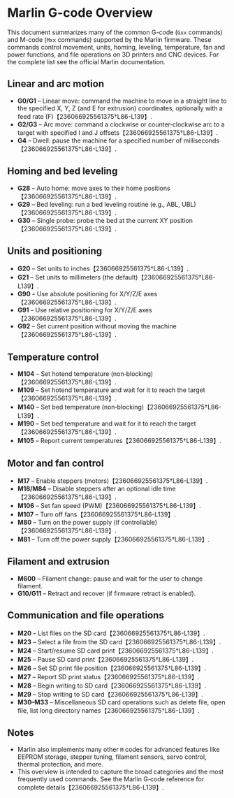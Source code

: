 # Marlin G-code Overview

This document summarizes many of the common G-code (`Gxx` commands) and M-code (`Mxx` commands) supported by the Marlin firmware. These commands control movement, units, homing, leveling, temperature, fan and power functions, and file operations on 3D printers and CNC devices. For the complete list see the official Marlin documentation.

## Linear and arc motion
- **G0/G1** – Linear move: command the machine to move in a straight line to the specified X, Y, Z (and E for extrusion) coordinates, optionally with a feed rate (F)【236066925561375†L86-L139】.
- **G2/G3** – Arc move: command a clockwise or counter‑clockwise arc to a target with specified I and J offsets【236066925561375†L86-L139】.
- **G4** – Dwell: pause the machine for a specified number of milliseconds【236066925561375†L86-L139】.

## Homing and bed leveling
- **G28** – Auto home: move axes to their home positions【236066925561375†L86-L139】.
- **G29** – Bed leveling: run a bed leveling routine (e.g., ABL, UBL)【236066925561375†L86-L139】.
- **G30** – Single probe: probe the bed at the current XY position【236066925561375†L86-L139】.

## Units and positioning
- **G20** – Set units to inches【236066925561375†L86-L139】.
- **G21** – Set units to millimeters (the default)【236066925561375†L86-L139】.
- **G90** – Use absolute positioning for X/Y/Z/E axes【236066925561375†L86-L139】.
- **G91** – Use relative positioning for X/Y/Z/E axes【236066925561375†L86-L139】.
- **G92** – Set current position without moving the machine【236066925561375†L86-L139】.

## Temperature control
- **M104** – Set hotend temperature (non‑blocking)【236066925561375†L86-L139】.
- **M109** – Set hotend temperature and wait for it to reach the target【236066925561375†L86-L139】.
- **M140** – Set bed temperature (non‑blocking)【236066925561375†L86-L139】.
- **M190** – Set bed temperature and wait for it to reach the target【236066925561375†L86-L139】.
- **M105** – Report current temperatures【236066925561375†L86-L139】.

## Motor and fan control
- **M17** – Enable steppers (motors)【236066925561375†L86-L139】.
- **M18/M84** – Disable steppers after an optional idle time【236066925561375†L86-L139】.
- **M106** – Set fan speed (PWM)【236066925561375†L86-L139】.
- **M107** – Turn off fans【236066925561375†L86-L139】.
- **M80** – Turn on the power supply (if controllable)【236066925561375†L86-L139】.
- **M81** – Turn off the power supply【236066925561375†L86-L139】.

## Filament and extrusion
- **M600** – Filament change: pause and wait for the user to change filament.
- **G10/G11** – Retract and recover (if firmware retract is enabled).

## Communication and file operations
- **M20** – List files on the SD card【236066925561375†L86-L139】.
- **M23** – Select a file from the SD card【236066925561375†L86-L139】.
- **M24** – Start/resume SD card print【236066925561375†L86-L139】.
- **M25** – Pause SD card print【236066925561375†L86-L139】.
- **M26** – Set SD print file position【236066925561375†L86-L139】.
- **M27** – Report SD print status【236066925561375†L86-L139】.
- **M28** – Begin writing to SD card【236066925561375†L86-L139】.
- **M29** – Stop writing to SD card【236066925561375†L86-L139】.
- **M30–M33** – Miscellaneous SD card operations such as delete file, open file, list long directory names【236066925561375†L86-L139】.

## Notes
- Marlin also implements many other `M` codes for advanced features like EEPROM storage, stepper tuning, filament sensors, servo control, thermal protection, and more.
- This overview is intended to capture the broad categories and the most frequently used commands. See the Marlin G‑code reference for complete details【236066925561375†L86-L139】.
